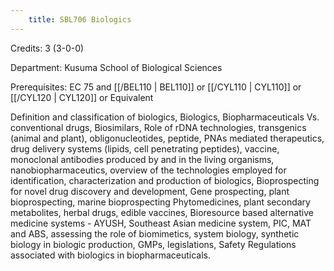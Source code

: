 ```yaml
---
    title: SBL706 Biologics
---
```

Credits: 3 (3-0-0)

Department: Kusuma School of Biological Sciences

Prerequisites: EC 75 and [[/BEL110 | BEL110]] or [[/CYL110 | CYL110]] or [[/CYL120 | CYL120]] or Equivalent

Definition and classification of biologics, Biologics, Biopharmaceuticals Vs. conventional drugs, Biosimilars, Role of rDNA technologies, transgenics (animal and plant), obligonucleotides, peptide, PNAs mediated therapeutics, drug delivery systems (lipids, cell penetrating peptides), vaccine, monoclonal antibodies produced by and in the living organisms, nanobiopharmaceutics, overview of the technologies employed for identification, characterization and production of biologics, Bioprospecting for novel drug discovery and development, Gene prospecting, plant bioprospecting, marine bioprospecting Phytomedicines, plant secondary metabolites, herbal drugs, edible vaccines, Bioresource based alternative medicine systems - AYUSH, Southeast Asian medicine system, PIC, MAT and ABS, assessing the role of biomimetics, system biology, synthetic biology in biologic production, GMPs, legislations, Safety Regulations associated with biologics in biopharmaceuticals.